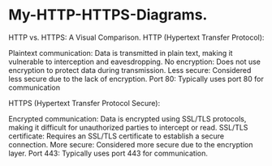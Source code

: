 # My-HTTP-HTTPS-Diagrams.

HTTP vs. HTTPS: A Visual Comparison.
HTTP (Hypertext Transfer Protocol):

Plaintext communication: Data is transmitted in plain text, making it vulnerable to interception and eavesdropping.
No encryption: Does not use encryption to protect data during transmission.
Less secure: Considered less secure due to the lack of encryption.
Port 80: Typically uses port 80 for communication

HTTPS (Hypertext Transfer Protocol Secure):

Encrypted communication: Data is encrypted using SSL/TLS protocols, making it difficult for unauthorized parties to intercept or read.
SSL/TLS certificate: Requires an SSL/TLS certificate to establish a secure connection.
More secure: Considered more secure due to the encryption layer.
Port 443: Typically uses port 443 for communication.
